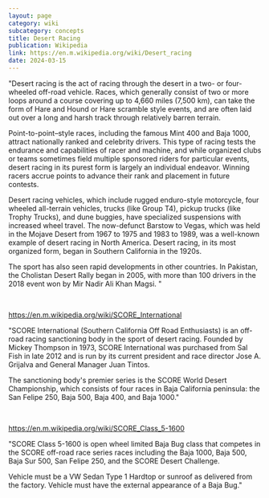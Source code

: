 ```yaml
---
layout: page
category: wiki
subcategory: concepts
title: Desert Racing
publication: Wikipedia
link: https://en.m.wikipedia.org/wiki/Desert_racing
date: 2024-03-15
---
```


"Desert racing is the act of racing through the desert in a two- or four-wheeled off-road vehicle. Races, which generally consist of two or more loops around a course covering up to 4,660 miles (7,500 km), can take the form of Hare and Hound or Hare scramble style events, and are often laid out over a long and harsh track through relatively barren terrain.

Point-to-point–style races, including the famous Mint 400 and Baja 1000, attract nationally ranked and celebrity drivers. This type of racing tests the endurance and capabilities of racer and machine, and while organized clubs or teams sometimes field multiple sponsored riders for particular events, desert racing in its purest form is largely an individual endeavor. Winning racers accrue points to advance their rank and placement in future contests.

Desert racing vehicles, which include rugged enduro-style motorcycle, four wheeled all-terrain vehicles, trucks (like Group T4), pickup trucks (like Trophy Trucks), and dune buggies, have specialized suspensions with increased wheel travel. The now-defunct Barstow to Vegas, which was held in the Mojave Desert from 1967 to 1975 and 1983 to 1989, was a well-known example of desert racing in North America. Desert racing, in its most organized form, began in Southern California in the 1920s.

The sport has also seen rapid developments in other countries. In Pakistan, the Cholistan Desert Rally began in 2005, with more than 100 drivers in the 2018 event won by Mir Nadir Ali Khan Magsi. "

<br>

https://en.m.wikipedia.org/wiki/SCORE_International

"SCORE International (Southern California Off Road Enthusiasts) is an off-road racing sanctioning body in the sport of desert racing. Founded by Mickey Thompson in 1973, SCORE International was purchased from Sal Fish in late 2012 and is run by its current president and race director Jose A. Grijalva and General Manager Juan Tintos.

The sanctioning body's premier series is the SCORE World Desert Championship, which consists of four races in Baja California peninsula: the San Felipe 250, Baja 500, Baja 400, and Baja 1000."

<br>

https://en.m.wikipedia.org/wiki/SCORE_Class_5-1600

"SCORE Class 5-1600 is open wheel limited Baja Bug class that competes in the SCORE off-road race series races including the Baja 1000, Baja 500, Baja Sur 500, San Felipe 250, and the SCORE Desert Challenge.

Vehicle must be a VW Sedan Type 1 Hardtop or sunroof as delivered from the factory. Vehicle must have the external appearance of a Baja Bug."
